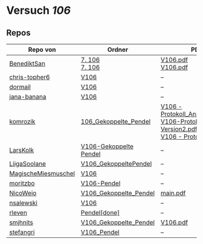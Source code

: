 # Versuch *106*

## Repos

|                     Repo von                     |                                                                                                           Ordner                                                                                                           |                                                                                                                                                                                                                                                                      PDFs                                                                                                                                                                                                                                                                      |
|--------------------------------------------------|----------------------------------------------------------------------------------------------------------------------------------------------------------------------------------------------------------------------------|------------------------------------------------------------------------------------------------------------------------------------------------------------------------------------------------------------------------------------------------------------------------------------------------------------------------------------------------------------------------------------------------------------------------------------------------------------------------------------------------------------------------------------------------|
|[BenediktSan](../repo/BenediktSan)                |[7. 106](https://github.com/BenediktSan/AnfaengerPraktikum2020/tree/main/Versuche%20Semester%20III/7.%20106)<br/>[7. 106](https://github.com/BenediktSan/AnfaengerPraktikum2020/tree/main/Versuche%20Semester%20IV/7.%20106)|[V106.pdf](https://docs.google.com/viewer?url=https://raw.githubusercontent.com/BenediktSan/AnfaengerPraktikum2020/main/Versuche%20Semester%20III/7.%20106/V106.pdf)<br/>[V106.pdf](https://docs.google.com/viewer?url=https://raw.githubusercontent.com/BenediktSan/AnfaengerPraktikum2020/main/Versuche%20Semester%20IV/7.%20106/V106.pdf)                                                                                                                                                                                                    |
|[chris-topher6](../repo/chris-topher6)            |[V106](https://github.com/chris-topher6/Anfaenger-Praktikum/tree/master/V106)                                                                                                                                               |–                                                                                                                                                                                                                                                                                                                                                                                                                                                                                                                                               |
|[dormail](../repo/dormail)                        |[V106](https://github.com/dormail/ap/tree/main/V106)                                                                                                                                                                        |–                                                                                                                                                                                                                                                                                                                                                                                                                                                                                                                                               |
|[jana-banana](../repo/jana-banana)                |[V106](https://github.com/jana-banana/AP-2020/tree/main/we%20did%20that/V106)                                                                                                                                               |–                                                                                                                                                                                                                                                                                                                                                                                                                                                                                                                                               |
|[komrozik](../repo/komrozik)                      |[106_Gekoppelte_Pendel](https://github.com/komrozik/AP2019/tree/master/106_Gekoppelte_Pendel)                                                                                                                               |[V106 - Protokoll_Anmerkung1.pdf](https://docs.google.com/viewer?url=https://raw.githubusercontent.com/komrozik/AP2019/master/106_Gekoppelte_Pendel/V106%20-%20Protokoll_Anmerkung1.pdf)<br/>[V106-Protokoll-Version2.pdf](https://docs.google.com/viewer?url=https://raw.githubusercontent.com/komrozik/AP2019/master/106_Gekoppelte_Pendel/V106-Protokoll-Version2.pdf)<br/>[V106 - Protokoll.pdf](https://docs.google.com/viewer?url=https://raw.githubusercontent.com/komrozik/AP2019/master/106_Gekoppelte_Pendel/V106%20-%20Protokoll.pdf)|
|[LarsKolk](../repo/LarsKolk)                      |[V106-Gekoppelte Pendel](https://github.com/LarsKolk/Anfaengerpraktikum/tree/master/V106-Gekoppelte%20Pendel)                                                                                                               |–                                                                                                                                                                                                                                                                                                                                                                                                                                                                                                                                               |
|[LiigaSoolane](../repo/LiigaSoolane)              |[V106_GekoppeltePendel](https://github.com/LiigaSoolane/Paktikum-mit-dem-Teufel/tree/main/V106_GekoppeltePendel)                                                                                                            |–                                                                                                                                                                                                                                                                                                                                                                                                                                                                                                                                               |
|[MagischeMiesmuschel](../repo/MagischeMiesmuschel)|[V106](https://github.com/MagischeMiesmuschel/AnfaengerPraktikum/tree/master/V106)                                                                                                                                          |–                                                                                                                                                                                                                                                                                                                                                                                                                                                                                                                                               |
|[moritzbo](../repo/moritzbo)                      |[V106-Pendel](https://github.com/moritzbo/anfaenger_praktikum/tree/main/V106-Pendel)                                                                                                                                        |–                                                                                                                                                                                                                                                                                                                                                                                                                                                                                                                                               |
|[NicoWeio](../repo/NicoWeio)                      |[V106_Gekoppelte_Pendel](https://github.com/NicoWeio/AP/tree/gh-pages/V106_Gekoppelte_Pendel)                                                                                                                               |[main.pdf](https://docs.google.com/viewer?url=https://raw.githubusercontent.com/NicoWeio/AP/gh-pages/V106_Gekoppelte_Pendel/build/main.pdf)                                                                                                                                                                                                                                                                                                                                                                                                     |
|[nsalewski](../repo/nsalewski)                    |[V106](https://github.com/nsalewski/laboratory/tree/master/V106)                                                                                                                                                            |–                                                                                                                                                                                                                                                                                                                                                                                                                                                                                                                                               |
|[rleven](../repo/rleven)                          |[Pendel[done]](https://github.com/rleven/richard_joell_Praktikum/tree/master/Pendel%5Bdone%5D)                                                                                                                              |–                                                                                                                                                                                                                                                                                                                                                                                                                                                                                                                                               |
|[smjhnits](../repo/smjhnits)                      |[V106_Gekoppelte_Pendel](https://github.com/smjhnits/Praktikum_TU_D_16-17/tree/master/Anf%C3%A4ngerpraktikum/Protokolle/V106_Gekoppelte_Pendel)                                                                             |[V106.pdf](https://docs.google.com/viewer?url=https://raw.githubusercontent.com/smjhnits/Praktikum_TU_D_16-17/master/Anf%C3%A4ngerpraktikum/Fertige%20Protokolle/V106.pdf)                                                                                                                                                                                                                                                                                                                                                                      |
|[stefangri](../repo/stefangri)                    |[V106_Pendel](https://github.com/stefangri/s_s_productions/tree/master/PHY341/V106_Pendel)                                                                                                                                  |–                                                                                                                                                                                                                                                                                                                                                                                                                                                                                                                                               |

